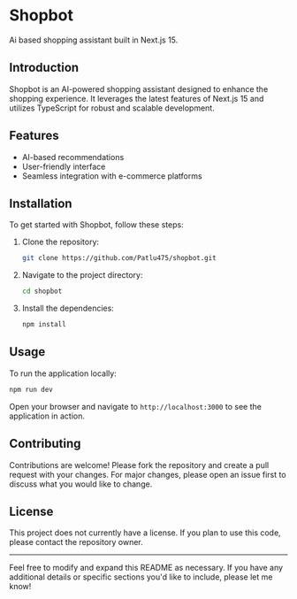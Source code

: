 # Shopbot

Ai based shopping assistant built in Next.js 15.

## Introduction

Shopbot is an AI-powered shopping assistant designed to enhance the shopping experience. It leverages the latest features of Next.js 15 and utilizes TypeScript for robust and scalable development.

## Features

- AI-based recommendations
- User-friendly interface
- Seamless integration with e-commerce platforms

## Installation

To get started with Shopbot, follow these steps:

1. Clone the repository:
   ```bash
   git clone https://github.com/Patlu475/shopbot.git
   ```
2. Navigate to the project directory:
   ```bash
   cd shopbot
   ```
3. Install the dependencies:
   ```bash
   npm install
   ```

## Usage

To run the application locally:

```bash
npm run dev
```

Open your browser and navigate to `http://localhost:3000` to see the application in action.

## Contributing

Contributions are welcome! Please fork the repository and create a pull request with your changes. For major changes, please open an issue first to discuss what you would like to change.

## License

This project does not currently have a license. If you plan to use this code, please contact the repository owner.

---

Feel free to modify and expand this README as necessary. If you have any additional details or specific sections you'd like to include, please let me know!
